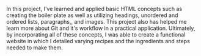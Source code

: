 In this project, I've learned and applied basic HTML concepts such as creating the boiler plate as well as utilizing headings, unordered and ordered lists, paragraphs,, and images. This project also has helped me learn more about Git and it's workflow in a practical application. Ultimately, by incorporating all of these concepts, I was able to create a functional website in which I detailed varying recipes and the ingredients and steps needed to make them.